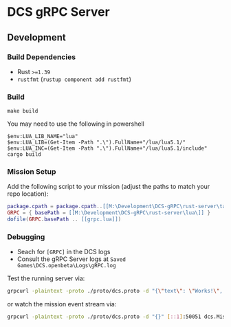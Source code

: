 # DCS gRPC Server

## Development

### Build Dependencies

- Rust `>=1.39`
- `rustfmt` (`rustup component add rustfmt`)

### Build

```
make build
```

You may need to use the following in powershell

```
$env:LUA_LIB_NAME="lua"
$env:LUA_LIB=(Get-Item -Path ".\").FullName+"/lua/lua5.1/"
$env:LUA_INC=(Get-Item -Path ".\").FullName+"/lua/lua5.1/include"
cargo build
```

### Mission Setup

Add the following script to your mission (adjust the paths to match your repo location):

```lua
package.cpath = package.cpath..[[M:\Development\DCS-gRPC\rust-server\target\debug\?.dll;]]
GRPC = { basePath = [[M:\Development\DCS-gRPC\rust-server\lua\]] }
dofile(GRPC.basePath .. [[grpc.lua]])
```

### Debugging

- Seach for `[GRPC]` in the DCS logs
- Consult the gRPC Server logs at `Saved Games\DCS.openbeta\Logs\gRPC.log`

Test the running server via:

```bash
grpcurl -plaintext -proto ./proto/dcs.proto -d "{\"text\": \"Works!\", \"display_time\": 10, \"clear_view\": false}" [::1]:50051 dcs.Mission/OutText
```

or watch the mission event stream via:

```bash
grpcurl -plaintext -proto ./proto/dcs.proto -d "{}" [::1]:50051 dcs.Mission/StreamEvents
```
